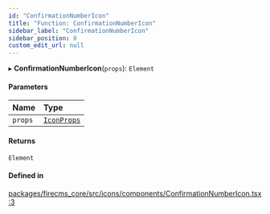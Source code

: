 ```yaml
---
id: "ConfirmationNumberIcon"
title: "Function: ConfirmationNumberIcon"
sidebar_label: "ConfirmationNumberIcon"
sidebar_position: 0
custom_edit_url: null
---
```


▸ **ConfirmationNumberIcon**(`props`): `Element`

#### Parameters

| Name | Type |
| :------ | :------ |
| `props` | [`IconProps`](../types/IconProps.md) |

#### Returns

`Element`

#### Defined in

[packages/firecms_core/src/icons/components/ConfirmationNumberIcon.tsx:3](https://github.com/FireCMSco/firecms/blob/d45f3739/packages/firecms_core/src/icons/components/ConfirmationNumberIcon.tsx#L3)
